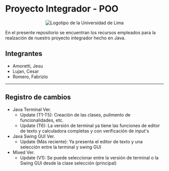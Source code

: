 # Proyecto Integrador - POO

<p align="center">
  <img src="https://media.discordapp.net/attachments/1042936737447546920/1042940724288692254/ulima_logo.png?width=720&height=189" alt="Logotipo de la Universidad de Lima"/>
</p>

En el presente repositorio se encuentran los recursos empleados para la realzación de nuestro proyecto integrador hecho en Java. <br>
## Integrantes
- Amoretti, Jesu
- Lujan, Cesar
- Romero, Fabrizio
***
## Registro de cambios
- Java Terminal Ver.
  - Update (T1-T5): Creación de las clases, pulimento de funcionalidades, etc.
  - Update (T6): La versión de terminal ya tiene las funciones de editor de texto y calculadora completas y con verificación de input's
- Java Swing GUI Ver.
  - Update (Más reciente): Ya presenta el editor de texto y una selección entre la terminal y swing GUI
- Mixed Ver.
  - Update (V1): Se puede seleccionar entre la versión de terminal o la Swing GUI desde la clase selección (principal)
